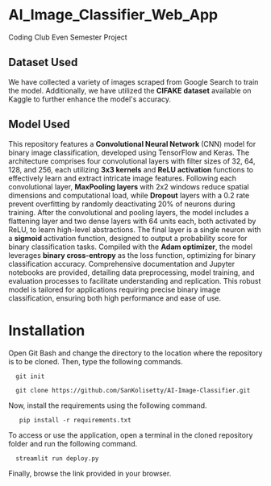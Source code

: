 # AI_Image_Classifier_Web_App

Coding Club Even Semester Project
<h2>Dataset Used</h2>
<p>
 We have collected a variety of images scraped from Google Search to train the model. Additionally, we have utilized the <b>CIFAKE dataset</b> available on Kaggle to further enhance the model's accuracy.
</p>

<h2>Model Used</h2>

<p>
  This repository features a <b>Convolutional Neural Network </b> (CNN) model for binary image classification, developed using TensorFlow and Keras. The architecture comprises four convolutional layers with filter sizes of 32, 64, 128, and 256, each utilizing <b>3x3 kernels</b> and <b>ReLU activation</b> functions to effectively learn and extract intricate image features. Following each convolutional layer, <b>MaxPooling layers</b> with 2x2 windows reduce spatial dimensions and computational load, while <b>Dropout</b> layers with a 0.2 rate prevent overfitting by randomly deactivating 20% of neurons during training. After the convolutional and pooling layers, the model includes a flattening layer and two dense layers with 64 units each, both activated by ReLU, to learn high-level abstractions. The final layer is a single neuron with a <b>sigmoid </b>activation function, designed to output a probability score for binary classification tasks. Compiled with the <b>Adam optimizer</b>, the model leverages <b>binary cross-entropy</b> as the loss function, optimizing for binary classification accuracy. Comprehensive documentation and Jupyter notebooks are provided, detailing data preprocessing, model training, and evaluation processes to facilitate understanding and replication. This robust model is tailored for applications requiring precise binary image classification, ensuring both high performance and ease of use.
</p>

# Installation


Open Git Bash and change the directory to the location where the repository is to be cloned. Then, type the following commands.

```shell
  git init
```
```shell
  git clone https://github.com/SanKolisetty/AI-Image-Classifier.git
```
Now, install the requirements using the following command.

```shell
   pip install -r requirements.txt 
```
To access or use the application, open a terminal in the cloned repository folder and run the following command.

```shell
  streamlit run deploy.py
```
Finally, browse the link provided in your browser.
